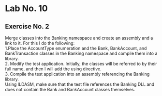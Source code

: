# Lab No. 10

## Exercise No. 2

Merge classes into the Banking namespace and create an assembly and a link to it. For this I do the following:<br/>
1.Place the AccountType enumeration and the Bank, BankAccount, and BankTransaction classes in the Banking namespace and compile them into a library.<br/>
2. Modify the test application. Initially, the classes will be referred to by their full name, and then I will add the using directive.<br/>
3. Compile the test application into an assembly referencing the Banking library.<br/>
Using ILDASM, make sure that the test file references the Banking DLL and does not contain the Bank and BankAccount classes themselves.
